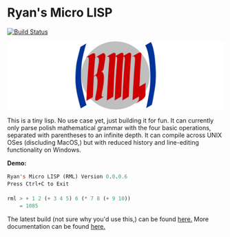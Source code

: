 # Ryan's Micro LISP

[![Build Status](https://travis-ci.org/RyanFleck/RML.svg?branch=master)](https://travis-ci.org/RyanFleck/RML)

![RML](/docs/assets/rml.svg)

This is a tiny lisp. No use case yet, just building it for fun. It can currently only parse polish mathematical grammar with the four basic operations, separated with parentheses to an infinite depth. It can compile across UNIX OSes (discluding MacOS,) but with reduced history and line-editing functionality on Windows. 

**Demo:**
```lisp
Ryan's Micro LISP (RML) Version 0.0.0.6
Press Ctrl+C to Exit

rml > + 1 2 (+ 3 4 5) 6 (* 7 8 (+ 9 10))
    = 1085

```

The latest build (not sure why you'd use this,) can be found [here.](https://github.com/RyanFleck/RML/releases)
More documentation can be found [here.](https://ryanfleck.github.io/RML/)
